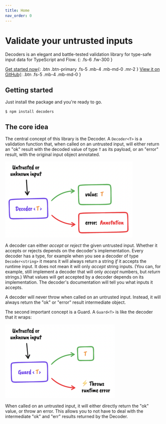 ```yaml
---
title: Home
nav_order: 0
---
```


# Validate your untrusted inputs

<!-- prettier-ignore-start -->
Decoders is an elegant and battle-tested validation library for type-safe input data for
TypeScript and Flow.
{: .fs-6 .fw-300 }
<!-- prettier-ignore-end -->

[Get started now](#getting-started){: .btn .btn-primary .fs-5 .mb-4 .mb-md-0 .mr-2 }
[View it on GitHub](https://github.com/nvie/decoders){: .btn .fs-5 .mb-4 .mb-md-0 }

## Getting started

Just install the package and you're ready to go.

    $ npm install decoders

## The core idea

The central concept of this library is the Decoder. A `Decoder<T>` is a validation
function that, when called on an untrusted input, will either return an "ok" result with
the decoded value of type `T` as its payload, or an "error" result, with the original
input object annotated.

<img alt="The concept of a Decoder explained schematically" src="./assets/schematic-decoders.png" style="max-width: min(413px, 100%)" />

A decoder can either _accept_ or _reject_ the given untrusted input. Whether it accepts or
rejects depends on the decoder's implementation. Every decoder has a type, for example
when you see a decoder of type `Decoder<string>` it means it will always return a string
_if_ it accepts the runtime input. It does not mean it will only _accept_ string inputs.
(You can, for example, still implement a decoder that will only _accept_ numbers, but
_return_ strings.) What values will get accepted by a decoder depends on its
implementation. The decoder's documentation will tell you what inputs it accepts.

A decoder will never throw when called on an untrusted input. Instead, it will always
return the "ok" or "error" result intermediate object.

The second important concept is a Guard. A `Guard<T>` is like the decoder that it wraps:

<img alt="The concept of a Guard explained schematically" src="./assets/schematic-guards.png" style="max-width: min(355px, 100%)" />

When called on an untrusted input, it will either directly return the "ok" value, or throw
an error. This allows you to not have to deal with the intermediate "ok" and "err" results
returned by the Decoder.
